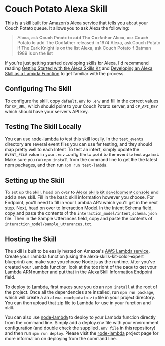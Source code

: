 # Couch Potato Alexa Skill

This is a skill built for Amazon's Alexa service that tells you about your Couch Potato queue. It
allows you to ask Alexa the following:

> Alexa, ask Couch Potato to add The Godfather
> Alexa, ask Couch Potato to add The Godfather released in 1974
> Alexa, ask Couch Potato if The Dark Knight is on the list
> Alexa, ask Couch Potato if Batman 1989 is on the list

If you're just getting started developing skills for Alexa, I'd recommend reading [Getting Started
with the Alexa Skills
Kit](https://developer.amazon.com/public/solutions/alexa/alexa-skills-kit/getting-started-guide) and
[Developing an Alexa Skill as a Lambda
Function](https://developer.amazon.com/public/solutions/alexa/alexa-skills-kit/docs/developing-an-alexa-skill-as-a-lambda-function) to get familiar with the process.

## Configuring The Skill

To configure the skill, copy `default.env` to `.env` and fill in the correct values for `CP_URL`,
which should point to your Couch Potato server, and `CP_API_KEY` which should have your server's
API key.

## Testing The Skill Locally

You can use [node-lambda](https://github.com/motdotla/node-lambda) to test this skill locally. In
the `test_events` directory are several event files you can use for testing, and they should map
pretty well to each Intent. To test an intent, simply update the `EVENT_FILE` value in your `.env`
config file to point to the event to test against. Make sure you run `npm install` from the command
line to get the the latest npm packages, and then run `npm run test-lambda`.

## Setting up the Skill

To set up the skill, head on over to [Alexa skills kit
development console](https://developer.amazon.com/edw/home.html) and add a new skill. Fill in the
basic skill information however you choose. For Endpoint, you'll need to fill in your Lambda ARN
which you'll get in the next step. Next, head on over to Interaction Model. In the Intent
Schema field, copy and paste the contents of the `interaction_model/intent_schema.json` file. Then
in the Sample Utterances field, copy and paste the contents of
`interaction_model/sample_utterances.txt`.

## Hosting the Skill

The skill is built to be easily hosted on Amazon's [AWS
Lambda service](https://aws.amazon.com/lambda/). Create your Lambda function (using the
alexa-skills-kit-color-expert blueprint) and make sure you choose Node.js as the runtime. After
you've created your Lambda function, look at the top right of the page to get your Lambda ARN
number and put that in the Alexa Skill Information Endpoint field.

To deploy to Lambda, first makes sure you do an `npm install` at the root of the project.
Once all the dependencies are installed, run `npm run package`, which will create a an
`alexa-couchpotato.zip` file in your project directory. You can then upload that zip file to Lambda
for use in your function and skill.

You can also use [node-lambda](https://github.com/motdotla/node-lambda) to deploy to your Lambda
function directly from the command line. Simply add a deploy.env file with your environment
configuration (and double check the supplied `.env file` in this repository) and then run
`npm run deploy`. Please visit the [node-lambda](https://github.com/motdotla/node-lambda)
project page for more information on deploying from the command line.
